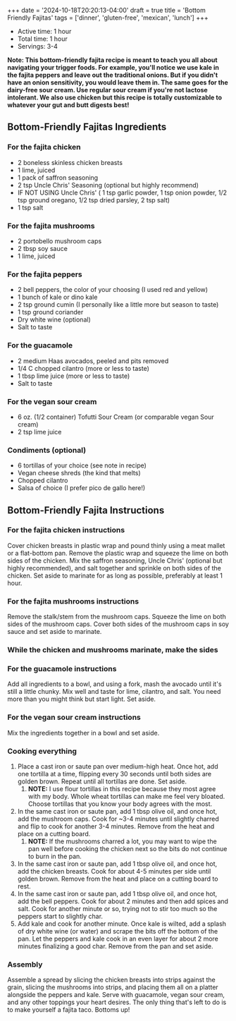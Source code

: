 +++
date = '2024-10-18T20:20:13-04:00'
draft = true
title = 'Bottom Friendly Fajitas'
tags = ['dinner', 'gluten-free', 'mexican', 'lunch']
+++

- Active time: 1 hour
- Total time: 1 hour
- Servings: 3-4

**Note: This bottom-friendly fajita recipe is meant to teach you all about navigating your trigger foods. For example, you'll notice we use kale in the fajita peppers and leave out the traditional onions. But if you didn't have an onion sensitivity, you would leave them in. The same goes for the dairy-free sour cream. Use regular sour cream if you're not lactose intolerant. We also use chicken but this recipe is totally customizable to whatever your gut and butt digests best!**

## Bottom-Friendly Fajitas Ingredients

### For the fajita chicken

- 2 boneless skinless chicken breasts
- 1 lime, juiced
- 1 pack of saffron seasoning
- 2 tsp Uncle Chris' Seasoning (optional but highly recommend)
- IF NOT USING Uncle Chris' ( 1 tsp garlic powder, 1 tsp onion powder, 1/2 tsp ground oregano, 1/2 tsp dried parsley, 2 tsp salt)
- 1 tsp salt

### For the fajita mushrooms

- 2 portobello mushroom caps
- 2 tbsp soy sauce
- 1 lime, juiced

### For the fajita peppers

- 2 bell peppers, the color of your choosing (I used red and yellow)
- 1 bunch of kale or dino kale
- 2 tsp ground cumin (I personally like a little more but season to taste)
- 1 tsp ground coriander
- Dry white wine (optional)
- Salt to taste

### For the guacamole

- 2 medium Haas avocados, peeled and pits removed
- 1/4 C chopped cilantro (more or less to taste)
- 1 tbsp lime juice (more or less to taste)
- Salt to taste

### For the vegan sour cream

- 6 oz. (1/2 container) Tofutti Sour Cream (or comparable vegan Sour cream)
- 2 tsp lime juice

### Condiments (optional)

- 6 tortillas of your choice (see note in recipe)
- Vegan cheese shreds (the kind that melts)
- Chopped cilantro
- Salsa of choice (I prefer pico de gallo here!)

## Bottom-Friendly Fajita Instructions

### For the fajita chicken instructions

Cover chicken breasts in plastic wrap and pound thinly using a meat mallet or a flat-bottom pan. Remove the plastic wrap and squeeze the lime on both sides of the chicken. Mix the saffron seasoning, Uncle Chris' (optional but highly recommended), and salt together and sprinkle on both sides of the chicken. Set aside to marinate for as long as possible, preferably at least 1 hour.

### For the fajita mushrooms instructions

Remove the stalk/stem from the mushroom caps. Squeeze the lime on both sides of the mushroom caps. Cover both sides of the mushroom caps in soy sauce and set aside to marinate.

### While the chicken and mushrooms marinate, make the sides

### For the guacamole instructions

Add all ingredients to a bowl, and using a fork, mash the avocado until it's still a little chunky. Mix well and taste for lime, cilantro, and salt. You need more than you might think but start light. Set aside.

### For the vegan sour cream instructions

Mix the ingredients together in a bowl and set aside.

### Cooking everything

1. Place a cast iron or saute pan over medium-high heat. Once hot, add one tortilla at a time, flipping every 30 seconds until both sides are golden brown. Repeat until all tortillas are done. Set aside.
   1. **NOTE:** I use flour tortillas in this recipe because they most agree with my body. Whole wheat tortillas can make me feel very bloated. Choose tortillas that you know your body agrees with the most.
2. In the same cast iron or saute pan, add 1 tbsp olive oil, and once hot, add the mushroom caps. Cook for ~3-4 minutes until slightly charred and flip to cook for another 3-4 minutes. Remove from the heat and place on a cutting board.
   1. **NOTE:** If the mushrooms charred a lot, you may want to wipe the pan well before cooking the chicken next so the bits do not continue to burn in the pan.
3. In the same cast iron or saute pan, add 1 tbsp olive oil, and once hot, add the chicken breasts. Cook for about 4-5 minutes per side until golden brown. Remove from the heat and place on a cutting board to rest.
4. In the same cast iron or saute pan, add 1 tbsp olive oil, and once hot, add the bell peppers. Cook for about 2 minutes and then add spices and salt. Cook for another minute or so, trying not to stir too much so the peppers start to slightly char.
5. Add kale and cook for another minute. Once kale is wilted, add a splash of dry white wine (or water) and scrape the bits off the bottom of the pan. Let the peppers and kale cook in an even layer for about 2 more minutes finalizing a good char. Remove from the pan and set aside.

### Assembly

Assemble a spread by slicing the chicken breasts into strips against the grain, slicing the mushrooms into strips, and placing them all on a platter alongside the peppers and kale. Serve with guacamole, vegan sour cream, and any other toppings your heart desires. The only thing that's left to do is to make yourself a fajita taco. Bottoms up!

